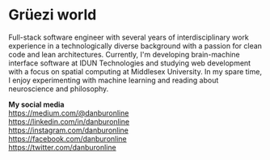 # Grüezi world

Full-stack software engineer with several years of interdisciplinary work experience in a technologically diverse background with a passion for clean code and lean architectures. 
Currently, I'm developing brain-machine interface software at IDUN Technologies and studying web development with a focus on spatial computing at Middlesex University. In my spare time, I enjoy experimenting with machine learning and reading about neuroscience and philosophy.

**My social media** </br>
<https://medium.com/@danburonline> </br>
<https://linkedin.com/in/danburonline> </br>
<https://instagram.com/danburonline> </br>
<https://facebook.com/danburonline> </br>
<https://twitter.com/danburonline> </br>
